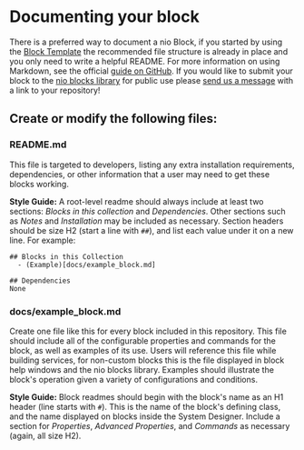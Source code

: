 # Documenting your block

There is a preferred way to document a nio Block, if you started by using the [Block Template](https://github.com/nio-blocks/block_template) the recommended file structure is already in place and you only need to write a helpful README. For more information on using Markdown, see the official [guide on GitHub](https://guides.github.com/features/mastering-markdown/). If you would like to submit your block to the [nio blocks library](https://blocks.n.io) for public use please [send us a message](mailto:blocks@n.io) with a link to your repository!

## Create or modify the following files:
### README.md
This file is targeted to developers, listing any extra installation requirements, dependencies, or other information that a user may need to get these blocks working.

**Style Guide:**
A root-level readme should always include at least two sections: *Blocks in this collection* and *Dependencies*. Other sections such as *Notes* and *Installation* may be included as necessary. Section headers should be size H2 (start a line with `##`), and list each value under it on a new line. For example:

```
## Blocks in this Collection
  - (Example)[docs/example_block.md]

## Dependencies
None
```

### docs/example_block.md
Create one file like this for every block included in this repository. This file should include all of the configurable properties and commands for the block, as well as examples of its use. Users will reference this file while building services, for non-custom blocks this is the file displayed in block help windows and the nio blocks library. Examples should illustrate the block's operation given a variety of configurations and conditions.

**Style Guide:**
Block readmes should begin with the block's name as an H1 header (line starts with `#`). This is the name of the block's defining class, and the name displayed on blocks inside the System Designer. Include a section for *Properties*, *Advanced Properties*, and *Commands* as necessary (again, all size H2).
